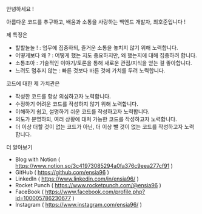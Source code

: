 안녕하세요 !

아름다운 코드를 추구하고, 배움과 소통을 사랑하는 백엔드 개발자, 최호준입니다 !

제 특징은
- 할할놀놀 ! : 업무에 집중하되, 즐거운 소통을 놓치지 않기 위해 노력합니다.
- 어떻게보다 왜 ? : 어떻게 했는 지도 중요하지만, 왜 했는지에 대해 집중하려 합니다.
- 소통조아 : 기술적인 이야기/토론을 통해 새로운 관점/지식을 얻는 걸 좋아합니다.
- 느려도 멈추지 않는 : 빠른 것보다 바른 것에 가치를 두려 노력합니다.

코드에 대한 제 가치관은
- 작성한 코드를 항상 의심하고자 노력합니다.
- 수정하기 어려운 코드를 작성하지 않기 위해 노력합니다.
- 이해하기 쉽고, 설명하기 쉬운 코드를 작성하고자 노력합니다.
- 의도가 분명하되, 여러 상황에 대처 가능한 코드를 작성하고자 노력합니다.
- 더 이상 더할 것이 없는 코드가 아닌, 더 이상 뺄 것이 없는 코드를 작성하고자 노력합니다.

더 알아보기
- Blog with Notion ( https://www.notion.so/3c41973085294a0fa376c9eea277cf91 )
- GitHub ( https://github.com/ensia96 )
- LinkedIn ( https://www.linkedin.com/in/ensia96/ )
- Rocket Punch ( https://www.rocketpunch.com/@ensia96 )
- FaceBook ( https://www.facebook.com/profile.php?id=100005786230677 )
- Instagram ( https://www.instagram.com/ensia96/ )
